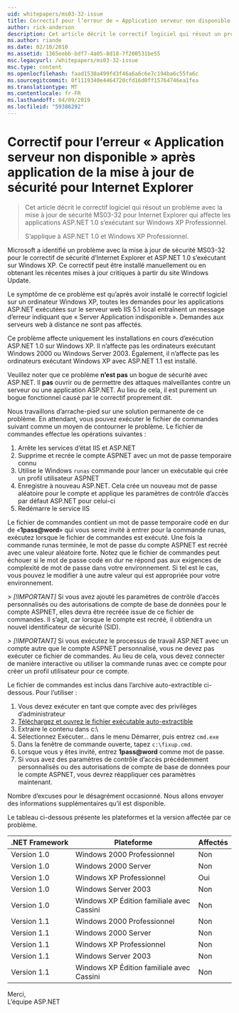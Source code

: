 ```yaml
---
uid: whitepapers/ms03-32-issue
title: Correctif pour l’erreur de « Application serveur non disponible » après avoir appliqué la mise à jour de sécurité pour Internet Explorer | Microsoft Docs
author: rick-anderson
description: Cet article décrit le correctif logiciel qui résout un problème avec la mise à jour de sécurité MS03-32 pour Internet Explorer qui affecte les applications ASP.NET 1.0 en cours d’exécution sur Wi...
ms.author: riande
ms.date: 02/10/2010
ms.assetid: 1365eebb-bdf7-4a05-8d18-7f200531be55
msc.legacyurl: /whitepapers/ms03-32-issue
msc.type: content
ms.openlocfilehash: faad1530a499fd3f46a6a6c6e7c194ba6c55fa6c
ms.sourcegitcommit: 0f1119340e4464720cfd16d0ff15764746ea1fea
ms.translationtype: MT
ms.contentlocale: fr-FR
ms.lasthandoff: 04/09/2019
ms.locfileid: "59386292"
---
```

# <a name="fix-for-server-application-unavailable-error-after-applying-security-update-for-ie"></a>Correctif pour l’erreur « Application serveur non disponible » après application de la mise à jour de sécurité pour Internet Explorer

> Cet article décrit le correctif logiciel qui résout un problème avec la mise à jour de sécurité MS03-32 pour Internet Explorer qui affecte les applications ASP.NET 1.0 s’exécutant sur Windows XP Professionnel.
> 
> S’applique à ASP.NET 1.0 et Windows XP Professionnel.


Microsoft a identifié un problème avec la mise à jour de sécurité MS03-32 pour le correctif de sécurité d’Internet Explorer et ASP.NET 1.0 s’exécutant sur Windows XP. Ce correctif peut être installé manuellement ou en obtenant les récentes mises à jour critiques à partir du site Windows Update.

Le symptôme de ce problème est qu’après avoir installé le correctif logiciel sur un ordinateur Windows XP, toutes les demandes pour les applications ASP.NET exécutées sur le serveur web IIS 5.1 local entraînent un message d’erreur indiquant que « Server Application indisponible ». Demandes aux serveurs web à distance ne sont pas affectés.

Ce problème affecte uniquement les installations en cours d’exécution ASP.NET 1.0 sur Windows XP. Il n’affecte pas les ordinateurs exécutant Windows 2000 ou Windows Server 2003. Également, il n’affecte pas les ordinateurs exécutant Windows XP avec ASP.NET 1.1 est installé.

Veuillez noter que ce problème **n’est pas** un bogue de sécurité avec ASP.NET. Il **pas** ouvrir ou de permettre des attaques malveillantes contre un serveur ou une application ASP.NET. Au lieu de cela, il est purement un bogue fonctionnel causé par le correctif proprement dit.

Nous travaillons d’arrache-pied sur une solution permanente de ce problème. En attendant, vous pouvez exécuter le fichier de commandes suivant comme un moyen de contourner le problème. Le fichier de commandes effectue les opérations suivantes :

1. Arrête les services d’état IIS et ASP.NET
2. Supprime et recrée le compte ASPNET avec un mot de passe temporaire connu
3. Utilise le Windows `runas` commande pour lancer un exécutable qui crée un profil utilisateur ASPNET
4. Enregistre à nouveau ASP.NET. Cela crée un nouveau mot de passe aléatoire pour le compte et applique les paramètres de contrôle d’accès par défaut ASP.NET pour celui-ci
5. Redémarre le service IIS

Le fichier de commandes contient un mot de passe temporaire codé en dur de «<strong>1pass\@word</strong>» qui vous serez invité à entrer pour la commande runas, exécutez lorsque le fichier de commandes est exécuté. Une fois la commande runas terminée, le mot de passe du compte ASPNET est recréé avec une valeur aléatoire forte. Notez que le fichier de commandes peut échouer si le mot de passe codé en dur ne répond pas aux exigences de complexité de mot de passe dans votre environnement. Si tel est le cas, vous pouvez le modifier à une autre valeur qui est appropriée pour votre environnement.

*> [!IMPORTANT]* Si vous avez ajouté les paramètres de contrôle d’accès personnalisés ou des autorisations de compte de base de données pour le compte ASPNET, elles devra être recréée issue de ce fichier de commandes. Il s’agit, car lorsque le compte est recréé, il obtiendra un nouvel identificateur de sécurité (SID).

*> [!IMPORTANT]* Si vous exécutez le processus de travail ASP.NET avec un compte autre que le compte ASPNET personnalisé, vous ne devez pas exécuter ce fichier de commandes. Au lieu de cela, vous devez connecter de manière interactive ou utiliser la commande runas avec ce compte pour créer un profil utilisateur pour ce compte.

Le fichier de commandes est inclus dans l’archive auto-extractible ci-dessous. Pour l’utiliser :

1. Vous devez exécuter en tant que compte avec des privilèges d’administrateur
2. [Téléchargez et ouvrez le fichier exécutable auto-extractible](ms03-32-issue/_static/fixup1.exe)
3. Extraire le contenu dans c:\
4. Sélectionnez Exécuter... dans le menu Démarrer, puis entrez `cmd.exe`
5. Dans la fenêtre de commande ouverte, tapez `c:\fixup.cmd`.
6. Lorsque vous y êtes invité, entrez <strong>1pass\@word</strong> comme mot de passe.
7. Si vous avez des paramètres de contrôle d’accès précédemment personnalisés ou des autorisations de compte de base de données pour le compte ASPNET, vous devrez réappliquer ces paramètres maintenant.

Nombre d’excuses pour le désagrément occasionné. Nous allons envoyer des informations supplémentaires qu’il est disponible.

Le tableau ci-dessous présente les plateformes et la version affectée par ce problème.

| .NET Framework | Plateforme | Affectés |
| --- | --- | --- |
| Version 1.0 | Windows 2000 Professionnel | Non |
| Version 1.0 | Windows 2000 Server | Non |
| Version 1.0 | Windows XP Professionnel | Oui |
| Version 1.0 | Windows Server 2003 | Non |
| Version 1.0 | Windows XP Édition familiale avec Cassini | Non |
| Version 1.1 | Windows 2000 Professionnel | Non |
| Version 1.1 | Windows 2000 Server | Non |
| Version 1.1 | Windows XP Professionnel | Non |
| Version 1.1 | Windows Server 2003 | Non |
| Version 1.1 | Windows XP Édition familiale avec Cassini | Non |

Merci,   
 L’équipe ASP.NET
